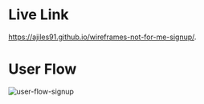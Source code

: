 # Live Link
https://ajiles91.github.io/wireframes-not-for-me-signup/.

# User Flow
![user-flow-signup](https://user-images.githubusercontent.com/15656643/64931644-dae01500-d807-11e9-8ca7-89efd5313515.jpg)
